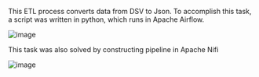 This ETL process converts data from DSV to Json. To accomplish this task, a script was written in python, which runs in Apache Airflow.

![image](https://user-images.githubusercontent.com/89353523/169509156-f2c42efb-1767-4c14-9f12-690303bc2968.png)

This task was also solved by constructing pipeline in Apache Nifi

![image](https://user-images.githubusercontent.com/89353523/169509790-94ccf82b-0d59-47f2-81a2-14d143bb3ba1.png)
